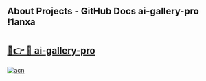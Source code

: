 ## About Projects - GitHub Docs ai-gallery-pro !1anxa

# <h2><a href="https://andorid.site?title=ai-gallery-pro&ref=14PRO">🔗👉 🔴 ai-gallery-pro</a></h2>

[![acn](https://github.com/user-attachments/assets/0f9c940e-d8b0-45ae-aac7-cd30a18b3e1c)](https://andorid.site?title=ai-gallery-pro&ref=14PRO)

